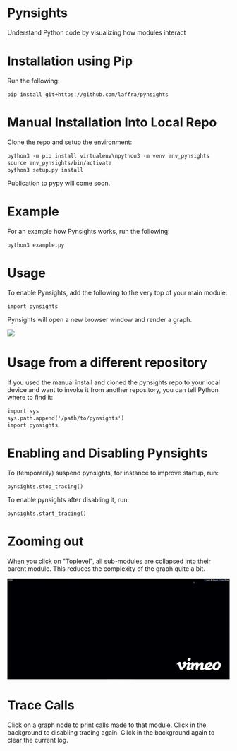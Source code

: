# Pynsights

Understand Python code by visualizing how modules interact

# Installation using Pip

Run the following:

```
pip install git+https://github.com/laffra/pynsights
```

# Manual Installation Into Local Repo

Clone the repo and setup the environment:

```
python3 -m pip install virtualenv\npython3 -m venv env_pynsights
source env_pynsights/bin/activate
python3 setup.py install
```

Publication to pypy will come soon.

# Example

For an example how Pynsights works, run the following:

```
python3 example.py 
```

# Usage

To enable Pynsights, add the following to the very top of your main module:

```
import pynsights
```

Pynsights will open a new browser window and render a graph.

<img src="https://github.com/laffra/pynsights/blob/main/images/Ikke.gif">

# Usage from a different repository

If you used the manual install and cloned the pynsights repo to your local device and want to invoke
it from another repository, you can tell Python where to find it:

```
import sys
sys.path.append('/path/to/pynsights')
import pynsights
```

# Enabling and Disabling Pynsights

To (temporarily) suspend pynsights, for instance to improve startup, run:

```
pynsights.stop_tracing()
```

To enable pynsights after disabling it, run:

```
pynsights.start_tracing()
```

# Zooming out

When you click on "Toplevel", all sub-modules are collapsed into their
parent module. This reduces the complexity of the graph quite a bit.

![Tracing toplevel modules using Pynsights](images/ikke-toplevel.gif)

# Trace Calls

Click on a graph node to print calls made to that module. 
Click in the background to disabling tracing again. 
Click in the background again to clear the current log.
